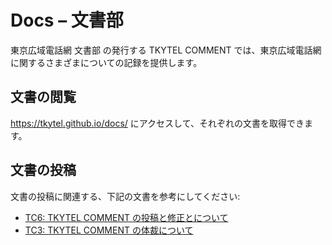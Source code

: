 # Docs &ndash; 文書部

東京広域電話網 文書部 の発行する TKYTEL COMMENT では、東京広域電話網に関するさまざまについての記録を提供します。

## 文書の閲覧

<https://tkytel.github.io/docs/> にアクセスして、それぞれの文書を取得できます。

## 文書の投稿

文書の投稿に関連する、下記の文書を参考にしてください:

- [TC6: TKYTEL COMMENT の投稿と修正とについて](https://tkytel.github.io/docs/6.txt)
- [TC3: TKYTEL COMMENT の体裁について](https://tkytel.github.io/docs/3.txt)
